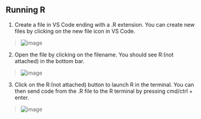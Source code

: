 ## Running R

1) Create a file in VS Code ending with a .R extension. You can create new files by clicking on the new file icon in VS Code.
> ![image](https://github.com/r-devel/r-dev-env/assets/72031540/0597c261-a110-496c-86a4-9fb08f5dc34d)


2) Open the file by clicking on the filename. You should see R:(not attached) in the bottom bar.
> ![image](https://github.com/r-devel/r-dev-env/assets/72031540/e670f985-6e9b-4c34-b7e5-d1ca4e48ffe5)


3) Click on the R:(not attached) button to launch R in the terminal. You can then send code from the .R file to the R terminal by pressing cmd/ctrl + enter.
> ![image](https://github.com/r-devel/r-dev-env/assets/72031540/27fbceda-3f7a-4baa-ac07-95e772a392eb)
